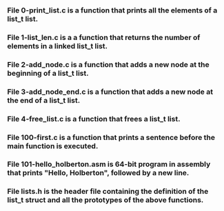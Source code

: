 ### File 0-print_list.c is a function that prints all the elements of a list_t list.

### File 1-list_len.c is a a function that returns the number of elements in a linked list_t list.

### File 2-add_node.c is a function that adds a new node at the beginning of a list_t list.

### File 3-add_node_end.c is a function that adds a new node at the end of a list_t list.

### File 4-free_list.c is a function that frees a list_t list.

### File 100-first.c is a function that prints a sentence before the main function is executed.

### File 101-hello_holberton.asm is 64-bit program in assembly that prints "Hello, Holberton", followed by a new line.

### File lists.h is the header file containing the definition of the list_t struct and all the prototypes of the above functions.

